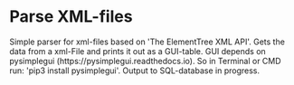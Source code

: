 # Parse XML-files
<p>Simple parser for xml-files based on 'The ElementTree XML API'. Gets the data from a xml-File and prints it out as a GUI-table.
   GUI depends on pysimplegui (https://pysimplegui.readthedocs.io). So in Terminal or CMD run: 'pip3 install pysimplegui'.
   Output to SQL-database in progress.</p>
